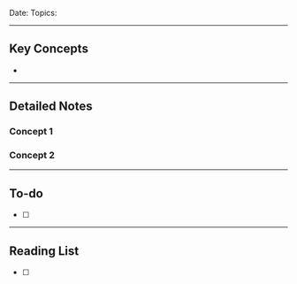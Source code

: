 
Date: 
Topics: 

---

## Key Concepts

-

---

## Detailed Notes


### Concept 1

### Concept 2




---
## To-do

- [ ] 

---

## Reading List

- [ ] 